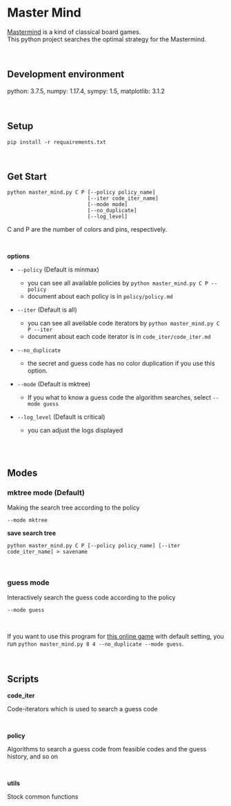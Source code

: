 # Master Mind

[Mastermind](https://en.wikipedia.org/wiki/Mastermind_(board_game)) is a kind of classical board games.<br>
This python project searches the optimal strategy for the Mastermind.

<br>


## Development environment

python: 3.7.5, numpy: 1.17.4, sympy: 1.5, matplotlib: 3.1.2

<br>

## Setup

```
pip install -r requairements.txt
```

<br>

## Get Start

```
python master_mind.py C P [--policy policy_name]
                          [--iter code_iter_name]
                          [--mode mode]
                          [--no_duplicate]
                          [--log_level]
```

C and P are the number of colors and pins, respectively.

<br>

**options**

+ `--policy` (Default is minmax)
  + you can see all available policies by  `python master_mind.py C P --policy`
  + document about each policy is in `policy/policy.md`
+ `--iter` (Default is all)
  + you can see all aveilable code iterators by  `python master_mind.py C P --iter`
  + document about each code iterator is in `code_iter/code_iter.md`
+ `--no_duplicate`

  + the secret and guess code has no color duplication if you use this option.
+ `--mode` (Default is mktree)

  + If you what to know a guess code the algorithm searches, select `--mode guess`
+ `--log_level` (Default is critical)
  + you can adjust the logs displayed



<br>

<br>

## Modes

### mktree mode (Default)

Making the search tree according to the policy

`--mode mktree`

**save search tree**

`python master_mind.py C P [--policy policy_name] [--iter code_iter_name] > savename`

<br>

### guess mode

Interactively search the guess code according to the policy

`--mode guess`

<br>

If you want to use this program for [this online game](https://www.webgamesonline.com/mastermind/) with default setting, you run `python master_mind.py 8 4 --no_duplicate --mode guess`.

<br>

## Scripts

**code_iter**

Code-iterators which is used to search a guess code

<br>

**policy**

Algorithms to search a guess code from feasible codes and the guess history, and so on

<br>

**utils**

Stock common functions
